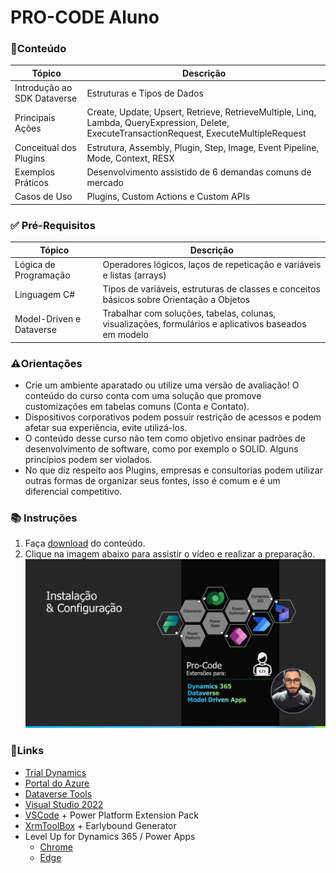 # PRO-CODE Aluno

### 🚀Conteúdo
| Tópico | Descrição |
|---|---|
| Introdução ao SDK Dataverse | Estruturas e Tipos de Dados |
| Principais Ações | Create, Update, Upsert, Retrieve, RetrieveMultiple, Linq, Lambda, QueryExpression, Delete, ExecuteTransactionRequest, ExecuteMultipleRequest |
| Conceitual dos Plugins | Estrutura, Assembly, Plugin, Step, Image, Event Pipeline, Mode, Context, RESX |
| Exemplos Práticos | Desenvolvimento assistido de 6 demandas comuns de mercado |
| Casos de Uso | Plugins, Custom Actions e Custom APIs |

### ✅ Pré-Requisitos
| Tópico | Descrição |
|---|---|
| Lógica de Programação | Operadores lógicos, laços de repeticação e variáveis e listas (arrays) |
| Linguagem C# | Tipos de variáveis, estruturas de classes e conceitos básicos sobre Orientação a Objetos |
| Model-Driven e Dataverse | Trabalhar com soluções, tabelas, colunas, visualizações, formulários e aplicativos baseados em modelo |

### ⚠️Orientações
- Crie um ambiente aparatado ou utilize uma versão de avaliação! O conteúdo do curso conta com uma solução que promove customizações em tabelas comuns (Conta e Contato). 
- Dispositivos corporativos podem possuir restrição de acessos e podem afetar sua experiência, evite utilizá-los.
- O conteúdo desse curso não tem como objetivo ensinar padrões de desenvolvimento de software, como por exemplo o SOLID. Alguns princípios podem ser violados.
- No que diz respeito aos Plugins, empresas e consultorias podem utilizar outras formas de organizar seus fontes, isso é comum e é um diferencial competitivo.

### 📚 Instruções
1. Faça [download](https://github.com/VinnyDyn/PRO-CODE-Aluno/releases/download/1.0/PRO-CODE.v1.0.zip) do conteúdo.
2. Clique na imagem abaixo para assistir o vídeo e realizar a preparação.
[![vídeo](https://github.com/VinnyDyn/PRO-CODE-Aluno/blob/master/imgs/thumbnail-configuracao.png)](https://youtu.be/uOflsAY1i1U)

### 🔗Links
- [Trial Dynamics](https://dynamics.microsoft.com/pt-br/dynamics-365-free-trial/)
- [Portal do Azure](https://portal.azure.com/)
- [Dataverse Tools](https://docs.microsoft.com/en-us/dynamics365/customerengagement/on-premises/developer/download-tools-nuget?view=op-9-1)
- [Visual Studio 2022](https://visualstudio.microsoft.com/pt-br/vs/)
- [VSCode](https://code.visualstudio.com/) + Power Platform Extension Pack
- [XrmToolBox](https://www.xrmtoolbox.com/) + Earlybound Generator
- Level Up for Dynamics 365 / Power Apps
    - [Chrome](https://chrome.google.com/webstore/detail/level-up-for-dynamics-365/bjnkkhimoaclnddigpphpgkfgeggokam)
    - [Edge](https://microsoftedge.microsoft.com/addons/detail/level-up-for-dynamics-365/mdjlgdkgmhlmcikdmeehcecolehipicf)

